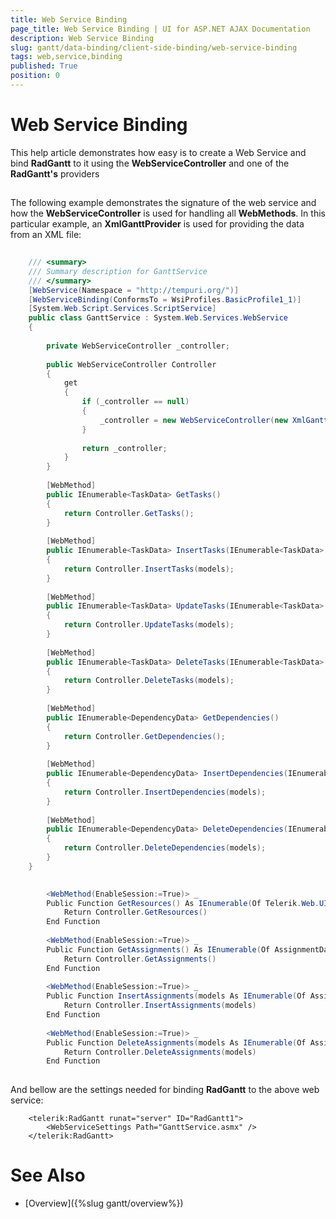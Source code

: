```yaml
---
title: Web Service Binding
page_title: Web Service Binding | UI for ASP.NET AJAX Documentation
description: Web Service Binding
slug: gantt/data-binding/client-side-binding/web-service-binding
tags: web,service,binding
published: True
position: 0
---
```


# Web Service Binding



This help article demonstrates how easy is to create a Web Service and bind __RadGantt__ to it using the __WebServiceController__ and one of the __RadGantt's__ providers

## 

The following example demonstrates the signature of the web service and how the __WebServiceController__ is used for handling all __WebMethods__. In this particular example, an __XmlGanttProvider__ is used for providing the data from an XML file:

````C#
	
	/// <summary>
	/// Summary description for GanttService
	/// </summary>
	[WebService(Namespace = "http://tempuri.org/")]
	[WebServiceBinding(ConformsTo = WsiProfiles.BasicProfile1_1)]
	[System.Web.Script.Services.ScriptService]
	public class GanttService : System.Web.Services.WebService
	{
	
		private WebServiceController _controller;
	
		public WebServiceController Controller
		{
			get
			{
				if (_controller == null)
				{
					_controller = new WebServiceController(new XmlGanttProvider(Server.MapPath("~/App_Data/Tasks.xml"), true));
				}
	
				return _controller;
			}
		}
	
		[WebMethod]
		public IEnumerable<TaskData> GetTasks()
		{
			return Controller.GetTasks();
		}
	
		[WebMethod]
		public IEnumerable<TaskData> InsertTasks(IEnumerable<TaskData> models)
		{
			return Controller.InsertTasks(models);
		}
	
		[WebMethod]
		public IEnumerable<TaskData> UpdateTasks(IEnumerable<TaskData> models)
		{
			return Controller.UpdateTasks(models);
		}
	
		[WebMethod]
		public IEnumerable<TaskData> DeleteTasks(IEnumerable<TaskData> models)
		{
			return Controller.DeleteTasks(models);
		}
	
		[WebMethod]
		public IEnumerable<DependencyData> GetDependencies()
		{
			return Controller.GetDependencies();
		}
	
		[WebMethod]
		public IEnumerable<DependencyData> InsertDependencies(IEnumerable<DependencyData> models)
		{
			return Controller.InsertDependencies(models);
		}
	
		[WebMethod]
		public IEnumerable<DependencyData> DeleteDependencies(IEnumerable<DependencyData> models)
		{
			return Controller.DeleteDependencies(models);
		}
	}
	
````



````C#
	    <WebMethod(EnableSession:=True)> _
	    Public Function GetResources() As IEnumerable(Of Telerik.Web.UI.Gantt.ResourceData)
	        Return Controller.GetResources()
	    End Function
	
	    <WebMethod(EnableSession:=True)> _
	    Public Function GetAssignments() As IEnumerable(Of AssignmentData)
	        Return Controller.GetAssignments()
	    End Function
	
	    <WebMethod(EnableSession:=True)> _
	    Public Function InsertAssignments(models As IEnumerable(Of AssignmentData)) As IEnumerable(Of AssignmentData)
	        Return Controller.InsertAssignments(models)
	    End Function
	
	    <WebMethod(EnableSession:=True)> _
	    Public Function DeleteAssignments(models As IEnumerable(Of AssignmentData)) As IEnumerable(Of AssignmentData)
	        Return Controller.DeleteAssignments(models)
	    End Function
	
````



And bellow are the settings needed for binding __RadGantt__ to the above web service:

````ASPNET
	<telerik:RadGantt runat="server" ID="RadGantt1">
		<WebServiceSettings Path="GanttService.asmx" />
	</telerik:RadGantt>
````



# See Also

 * [Overview]({%slug gantt/overview%})
